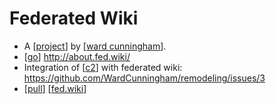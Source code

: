 # Federated Wiki

- A [[project]] by [[ward cunningham]].
- [[go]] http://about.fed.wiki/
- Integration of [[c2]] with federated wiki: https://github.com/WardCunningham/remodeling/issues/3
- [[pull]] [[fed.wiki]]


[//begin]: # "Autogenerated link references for markdown compatibility"
[project]: project "Project"
[ward cunningham]: ward-cunningham "Ward Cunningham"
[go]: go "Go"
[c2]: c2 "C2"
[pull]: pull "Pull"
[fed.wiki]: fed.wiki "Fed Wiki"
[//end]: # "Autogenerated link references"